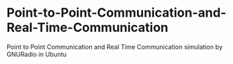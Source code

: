 # Point-to-Point-Communication-and-Real-Time-Communication
Point to Point Communication and Real Time Communication simulation by GNURadio in Ubuntu
